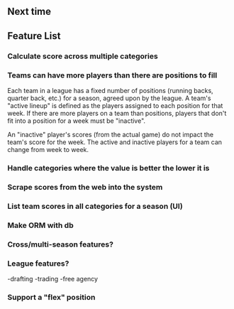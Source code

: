 ## Next time

## Feature List

### Calculate score across multiple categories

### Teams can have more players than there are positions to fill

Each team in a league has a fixed number of positions (running backs, quarter back, etc.) for a season, agreed upon by the league. A team's "active lineup" is defined as the players assigned to each position for that week. If there are more players on a team than positions, players that don't fit into a position for a week must be "inactive".

An "inactive" player's scores (from the actual game) do not impact the team's score for the week.  The active and inactive players for a team can change from week to week.

### Handle categories where the value is better the lower it is

### Scrape scores from the web into the system

### List team scores in all categories for a season (UI)

### Make ORM with db

### Cross/multi-season features?

### League features?

-drafting
-trading
-free agency

### Support a "flex" position
